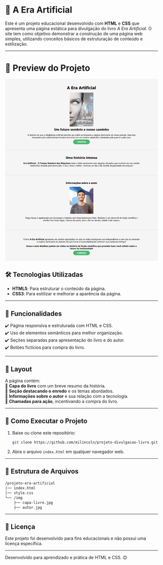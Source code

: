 # 📖 A Era Artificial

Este é um projeto educacional desenvolvido com **HTML** e **CSS** que apresenta uma página estática para divulgação do livro *A Era Artificial*. O site tem como objetivo demonstrar a construção de uma página web simples, utilizando conceitos básicos de estruturação de conteúdo e estilização.

---

# 🔎 Preview do Projeto

![Preview do Projeto](./img/screencapture-127-0-0-1-3000-index-html-2025-04-04-23_57_17.png)

## 🛠 Tecnologias Utilizadas

- **HTML5**: Para estruturar o conteúdo da página.  
- **CSS3**: Para estilizar e melhorar a aparência da página.  

---

## 📌 Funcionalidades

✔️ Página responsiva e estruturada com HTML e CSS.  
✔️ Uso de elementos semânticos para melhor organização.  
✔️ Seções separadas para apresentação do livro e do autor.  
✔️ Botões fictícios para compra do livro.  

---

## 🎨 Layout

A página contém:  
📌 **Capa do livro** com um breve resumo da história.  
📌 **Seção destacando o enredo** e os temas abordados.  
📌 **Informações sobre o autor** e sua relação com a tecnologia.  
📌 **Chamadas para ação**, incentivando a compra do livro.  

---

## 🔧 Como Executar o Projeto

1. Baixe ou clone este repositório:  
   ```bash
   git clone https://github.com/eilincoln/projeto-divulgacao-livro.git
   ```
2. Abra o arquivo `index.html` em qualquer navegador web.  

---

## 📂 Estrutura de Arquivos

```
/projeto-era-artificial
│── index.html
│── style.css
└── /img
    ├── capa-livro.jpg
    ├── autor.jpg
```

---

## 📜 Licença

Este projeto foi desenvolvido para fins educacionais e não possui uma licença específica.

---

Desenvolvido para aprendizado e prática de HTML e CSS. 😊
